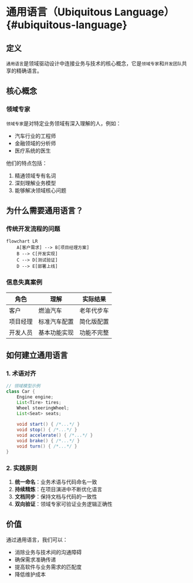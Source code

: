 # 通用语言（Ubiquitous Language）{#ubiquitous-language}

## 定义
`通用语言`是领域驱动设计中连接业务与技术的核心概念，它是`领域专家`和`开发团队`共享的精确语言。

## 核心概念
### 领域专家
`领域专家`是对特定业务领域有深入理解的人，例如：
- 汽车行业的工程师
- 金融领域的分析师
- 医疗系统的医生

他们的特点包括：
1. 精通领域专有名词
2. 深刻理解业务模型
3. 能够解决领域核心问题

## 为什么需要通用语言？
### 传统开发流程的问题
```mermaid
flowchart LR
    A[客户需求] --> B[项目经理方案]
    B --> C[开发实现]
    C --> D[测试验证]
    D --> E[部署上线]
```

### 信息失真案例
| 角色 | 理解 | 实际结果 |
|------|------|----------|
| 客户 | 燃油汽车 | 老年代步车 |
| 项目经理 | 标准汽车配置 | 简化版配置 |
| 开发人员 | 基本功能实现 | 功能不完整 |

## 如何建立通用语言
### 1. 术语对齐
```java
// 领域模型示例
class Car {
    Engine engine;
    List<Tire> tires;
    Wheel steeringWheel;
    List<Seat> seats;
    
    void start() { /*...*/ }
    void stop() { /*...*/ }
    void accelerate() { /*...*/ }
    void brake() { /*...*/ }
    void turn() { /*...*/ }
}
```

### 2. 实践原则
1. **统一命名**：业务术语与代码命名一致
2. **持续精炼**：在项目演进中不断优化语言
3. **文档同步**：保持文档与代码的一致性
4. **双向验证**：领域专家可验证业务逻辑正确性

## 价值
通过通用语言，我们可以：
- 消除业务与技术间的沟通障碍
- 确保需求准确传递
- 提高软件与业务需求的匹配度
- 降低维护成本


